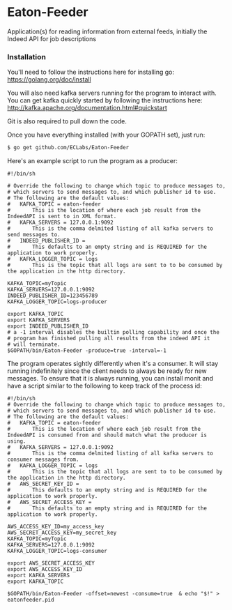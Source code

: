 # Eaton-Feeder
Application(s) for reading information from external feeds, initially the Indeed API for job descriptions
### Installation

You'll need to follow the instructions here for installing go: https://golang.org/doc/install

You will also need kafka servers running for the program to interact with.  You can get kafka quickly started by following the instructions here: http://kafka.apache.org/documentation.html#quickstart

Git is also required to pull down the code.

Once you have everything installed (with your GOPATH set), just run:

```sh
$ go get github.com/ECLabs/Eaton-Feeder
```

Here's an example script to run the program as a producer:

```
#!/bin/sh

# Override the following to change which topic to produce messages to,
# which servers to send messages to, and which publisher id to use.
# The following are the default values:
#   KAFKA_TOPIC = eaton-feeder
#       This is the location of where each job result from the IndeedAPI is sent to in XML format.
#   KAFKA_SERVERS = 127.0.0.1:9092
#       This is the comma delmited listing of all kafka servers to send messages to.
#   INDEED_PUBLISHER_ID = 
#       This defaults to an empty string and is REQUIRED for the application to work properly.
#   KAFKA_LOGGER_TOPIC = logs
#       This is the topic that all logs are sent to to be consumed by the application in the http directory.

KAFKA_TOPIC=myTopic
KAFKA_SERVERS=127.0.0.1:9092
INDEED_PUBLISHER_ID=123456789
KAFKA_LOGGER_TOPIC=logs-producer

export KAFKA_TOPIC
export KAFKA_SERVERS
export INDEED_PUBLISHER_ID
# a -1 interval disables the builtin polling capability and once the 
# program has finished pulling all results from the indeed API it
# will terminate.
$GOPATH/bin/Eaton-Feeder -produce=true -interval=-1
```

The program operates sightly differently when it's a consumer.  It will stay running indefinitely since the client needs to always be ready for new messages.  To ensure that it is always running, you can install monit and have a script similar to the following to keep track of the process id:

```
#!/bin/sh
# Override the following to change which topic to produce messages to,
# which servers to send messages to, and which publisher id to use.
# The following are the default values:
#   KAFKA_TOPIC = eaton-feeder
#       This is the location of where each job result from the IndeedAPI is consumed from and should match what the producer is using.
#   KAFKA_SERVERS = 127.0.0.1:9092
#       This is the comma delmited listing of all kafka servers to consumer messages from.
#   KAFKA_LOGGER_TOPIC = logs
#       This is the topic that all logs are sent to to be consumed by the application in the http directory.
#   AWS_SECRET_KEY_ID =
#       This defaults to an empty string and is REQUIRED for the application to work properly.
#   AWS_SECRET_ACCESS_KEY =
#       This defaults to an empty string and is REQUIRED for the application to work properly.

AWS_ACCESS_KEY_ID=my_access_key
AWS_SECRET_ACCESS_KEY=my_secret_key
KAFKA_TOPIC=myTopic
KAFKA_SERVERS=127.0.0.1:9092
KAFKA_LOGGER_TOPIC=logs-consumer

export AWS_SECRET_ACCESS_KEY
export AWS_ACCESS_KEY_ID
export KAFKA_SERVERS
export KAFKA_TOPIC

$GOPATH/bin/Eaton-Feeder -offset=newest -consume=true  & echo "$!" > eatonfeeder.pid

```